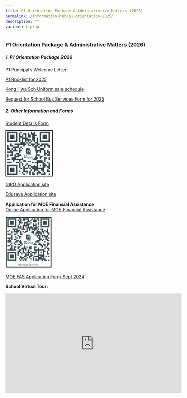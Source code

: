 ```yaml
---
title: P1 Orientation Package & Administrative Matters (2025)
permalink: /information-hub/p1-orientation-2025/
description: ""
variant: tiptap
---
```

<h3>P1 Orientation Package &amp; Administrative Matters (2026)</h3>
<h5>1. P1 Orientation Package 2026</h5>
<p>P1 Principal’s Welcome Letter</p>
<p><a href="/files/P1%20Orientation%202025/KHS_P1_Booklist_2025.pdf" rel="noopener noreferrer nofollow" target="_blank">P1 Booklist for 2025</a>
</p>
<p><a href="/files/P1%20Orientation%202025/Kong_Hwa_Sch_uniform_sale_schedule_EY24.pdf" rel="noopener noreferrer nofollow" target="_blank">Kong Hwa Sch Uniform sale schedule</a>
</p>
<p><a href="/files/School%20bus%20service/KHS_Request_for_School_Bus_Services_2025__RS_Transport_.pdf" rel="noopener noreferrer nofollow" target="_blank">Request for School Bus Services Form for 2025</a>
</p>
<h5>2. Other Information and Forms</h5>
<p><a href="https://pg.moe.edu.sg/forms/sdf" rel="noopener noreferrer nofollow" target="_blank">Student Details Form</a>
</p>
<div class="isomer-image-wrapper">
<img style="width:30%" height="auto" width="100%" src="/images/P1%20Orientation/student%20detail%20form%20qr.jpg">
</div>
<p><a href="https://www.moe.gov.sg/financial-matters/fees/egiro" rel="noopener noreferrer nofollow" target="_blank">GIRO Application site</a>
</p>
<p><a href="https://www.moe.gov.sg/financial-matters/edusave-account" rel="noopener noreferrer nofollow" target="_blank">Edusave Application site</a>
</p>
<p><strong>Application for MOE Financial Assistance</strong>
<br><a href="https://go.gov.sg/moe-efas" rel="noopener noreferrer nofollow" target="_blank">Online Application for MOE Financial Assistance</a>
</p>
<div class="isomer-image-wrapper">
<img style="width:30%" height="auto" width="100%" src="/images/P1%20Orientation/efas%20qr%202024.jpg">
</div>
<p><a href="/files/MOE%20FAS%20Form/MOE_FAS_Application_Form_2025.pdf" rel="noopener noreferrer nofollow" target="_blank">MOE FAS Application Form Sept 2024</a>
</p>
<p><strong>School Virtual Tour:</strong>
</p>
<div class="iframe-wrapper">
<iframe height="315" width="560" allowfullscreen="true" frameborder="0" src="https://www.youtube.com/embed/txZRKSJqyXo"></iframe>
</div>
<p></p>
